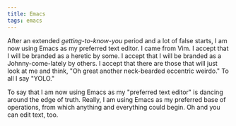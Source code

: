 ```yaml
---
title: Emacs
tags: emacs
---
```


After an extended *getting-to-know-you* period and a lot of false
starts, I am now using Emacs as my preferred text editor. I came from
Vim. I accept that I will be branded as a heretic by some. I accept
that I will be branded as a Johnny-come-lately by others. I accept
that there are those that will just look at me and think, "Oh great
another neck-bearded eccentric weirdo." To all I say "YOLO."

To say that I am now using Emacs as my "preferred text editor" is
dancing around the edge of truth. Really, I am using Emacs as my
preferred base of operations, from which anything and everything could
begin. Oh and you can edit text, too.

